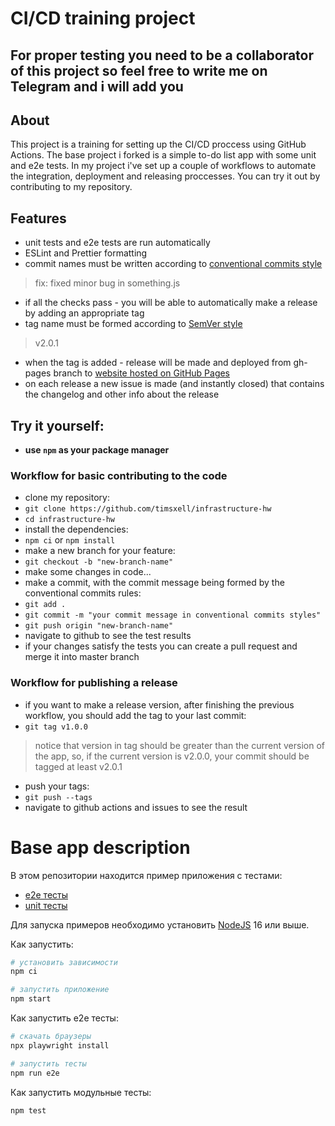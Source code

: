 # CI/CD training project

## For proper testing you need to be a collaborator of this project so feel free to write me on Telegram and i will add you

## About
This project is a training for setting up the CI/CD proccess using GitHub Actions.
The base project i forked is a simple to-do list app with some unit and e2e tests.
In my project i've set up a couple of workflows to automate the integration, deployment and releasing proccesses.
You can try it out by contributing to my repository.

## Features
 - unit tests and e2e tests are run automatically
 - ESLint and Prettier formatting
 - commit names must be written according to [conventional commits style](https://www.conventionalcommits.org/en/v1.0.0/)
 > fix: fixed minor bug in something.js
 - if all the checks pass - you will be able to automatically make a release by adding an appropriate tag
 - tag name must be formed according to [SemVer style](https://semver.org/)
 > v2.0.1
 - when the tag is added - release will be made and deployed from gh-pages branch to [website hosted on GitHub Pages](https://timsxell.github.io/infrastructure-hw)
 - on each release a new issue is made (and instantly closed) that contains the changelog and other info about the release

 ## Try it yourself:
 - **use `npm` as your package manager**

 ### Workflow for basic contributing to the code
 - clone my repository:
 - `git clone https://github.com/timsxell/infrastructure-hw`
- `cd infrastructure-hw`
- install the dependencies:
- `npm ci` or `npm install`
- make a new branch for your feature:
- `git checkout -b "new-branch-name"`
- make some changes in code...
- make a commit, with the commit message being formed by the conventional commits rules:
- `git add .`
- `git commit -m "your commit message in conventional commits styles"`
- `git push origin "new-branch-name"`
- navigate to github to see the test results
- if your changes satisfy the tests you can create a pull request and merge it into master branch

### Workflow for publishing a release
- if you want to make a release version, after finishing the previous workflow, you should add the tag to your last commit:
- `git tag v1.0.0`
> notice that version in tag should be greater than the current version of the app, so, if the current version is v2.0.0, your commit should be tagged at least v2.0.1
- push your tags:
- `git push --tags`
- navigate to github actions and issues to see the result



# Base app description
В этом репозитории находится пример приложения с тестами:

- [e2e тесты](e2e/example.spec.ts)
- [unit тесты](src/example.test.tsx)

Для запуска примеров необходимо установить [NodeJS](https://nodejs.org/en/download/) 16 или выше.

Как запустить:

```sh
# установить зависимости
npm ci

# запустить приложение
npm start
```

Как запустить e2e тесты:

```sh
# скачать браузеры
npx playwright install

# запустить тесты
npm run e2e
```

Как запустить модульные тесты:

```sh
npm test
```
